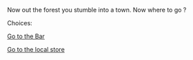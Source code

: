 Now out the forest you stumble into a town. Now where to go ?

Choices:

[Go to the Bar](bar/goToTheBar.md)

[Go to the local store](store/goToTheStore.md)
